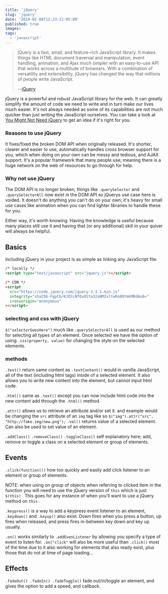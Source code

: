 ```yaml
---
title: 'jQuery'
slug: 'jquery'
date: '2019-02-08T12:23:12-05:00'
published: true
images:
tags:
  - 'javascript'
---
```


> jQuery is a fast, small, and feature-rich JavaScript library. It makes things like HTML document traversal and manipulation, event handling, animation, and Ajax much simpler with an easy-to-use API that works across a multitude of browsers. With a combination of versatility and extensibility, jQuery has changed the way that millions of people write JavaScript.
>
> --[jQuery](http://jquery.com/)

jQuery is a powerful and robust JavaScript library for the web. It can greatly simplify the amount of code we need to write and in turn make our lives much easier. It's not always needed as some of its capabilities are not much quicker than just writing the JavaScript ourselves. You can take a look at [You Might Not Need jQuery](http://youmightnotneedjquery.com/) to get an idea if it's right for you.

### Reasons to use jQuery

It fixes/fixed the broken DOM API when originally released. It's shorter, clearer and easier to use, automatically handles cross browser support for you, which when doing on your own can be messy and tedious, and AJAX support. It's a popular framework that many people use; meaning there is a huge network on the web of resources to go through for help.

### Why not use jQuery

The DOM API is no longer broken, things like `.querySelector` and `.querySelectorAll` now exist in the DOM API so jQuerys use case here is voided. It doesn't do anything you can't do on your own; it's heavy for small use cases like animation when you can find lighter libraries to handle these for you.

Either way, it's worth knowing. Having the knowledge is useful because many places still use it and having that (or any additional) skill in your quiver will always be helpful.

## Basics

Including jQuery in your project is as simple as linking any JavaScript file:

```html
/* locally */
<script type="text/javascript" src="jquery.js"></script>

/* CDN */
<script
  src="https://code.jquery.com/jquery-3.3.1.min.js"
  integrity="sha256-FgpCb/KJQlLNfOu91ta32oNMZxltwRo8QtmkMRdAu8="
  crossorigin="anonymous"
></script>
```

### selecting and css with jQuery

`$("selectorGoesHere")` much like `.querySelectorAll` is used as our method for selecting all types of an element. Once selected we have the option of using `.css(property, value)` for changing the style on the selected elements.

### methods

`.text()` return same content as `.textContent()` would in vanilla JavaScript, all of the text (including html tags) inside of a selected element. It also allows you to write new content into the element, but cannot input html code.

`.html()` same as `.text()` except you can now include html code into the new content add through the `.html()` method.

`.attr()` allows us to retrieve an attribute and/or set it. and example would be changing the `src` attribute of an `img` tag like so `$("img").attr("src", "http://fake.img/new.png");`
`.val()` returns value of a selected element. Can also be used to set value of an element.

`.addClass()` `.removeClass()` `.toggleClass()` self explanatory here; add, remove or toggle a class on a selected element or group of elements.

## Events

`.click(function())` how too quickly and easily add click listener to an element or group of elements.

NOTE: when using on group of objects when referring to clicked item in the function you will need to use the jQuery version of `this` which is just `$(this)` . This goes for any instance of when you'll want to use a jQuery method on `this` .

`.keypress()` is a way to add a keypress event listener to an element, `.keydown()` and `.keyup()` also exist. Down fires when you press a button, up fires when released, and press fires in-between key down and key up usually.

`.on()` works similarly to `.addEvenListener` by allowing you specify a type of event to listen for. `.on("click"` will also be more useful than `.click()` most of the time due to it also working for elements that also ready exist, plus those that do not at time of page loading...

## Effects

`.fadeOut() .fadeIn() .fadeToggle()` fade out/in/toggle an element, and gives the option to add a speed, and callback.
